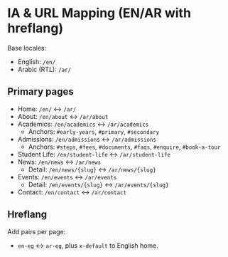 # IA & URL Mapping (EN/AR with hreflang)

Base locales:
- English: `/en/`
- Arabic (RTL): `/ar/`

## Primary pages
- Home: `/en/` ↔ `/ar/`
- About: `/en/about` ↔ `/ar/about`
- Academics: `/en/academics` ↔ `/ar/academics`
  - Anchors: `#early-years`, `#primary`, `#secondary`
- Admissions: `/en/admissions` ↔ `/ar/admissions`
  - Anchors: `#steps`, `#fees`, `#documents`, `#faqs`, `#enquire`, `#book-a-tour`
- Student Life: `/en/student-life` ↔ `/ar/student-life`
- News: `/en/news` ↔ `/ar/news`
  - Detail: `/en/news/{slug}` ↔ `/ar/news/{slug}`
- Events: `/en/events` ↔ `/ar/events`
  - Detail: `/en/events/{slug}` ↔ `/ar/events/{slug}`
- Contact: `/en/contact` ↔ `/ar/contact`

## Hreflang
Add pairs per page:
- `en-eg` ↔ `ar-eg`, plus `x-default` to English home.
